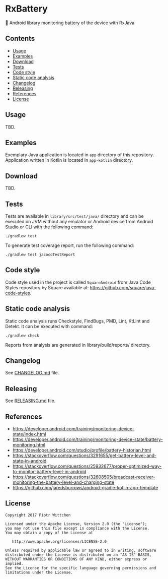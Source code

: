 RxBattery
=========
🔋 Android library monitoring battery of the device with RxJava

Contents
--------

- [Usage](#usage)
- [Examples](#examples)
- [Download](#download)
- [Tests](#tests)
- [Code style](#code-style)
- [Static code analysis](#static-code-analysis)
- [Changelog](#changelog)
- [Releasing](#releasing)
- [References](#references)
- [License](#license)

Usage
-----

TBD.

Examples
--------

Exemplary Java application is located in `app` directory of this repository. Application written in Kotlin is located in `app-kotlin` directory.

Download
--------

TBD.

Tests
-----

Tests are available in `library/src/test/java/` directory and can be executed on JVM without any emulator or Android device from Android Studio or CLI with the following command:

```
./gradlew test
```

To generate test coverage report, run the following command:

```
./gradlew test jacocoTestReport
```

Code style
----------

Code style used in the project is called `SquareAndroid` from Java Code Styles repository by Square available at: https://github.com/square/java-code-styles.

Static code analysis
--------------------

Static code analysis runs Checkstyle, FindBugs, PMD, Lint, KtLint and Detekt. It can be executed with command:

```
./gradlew check
```

Reports from analysis are generated in library/build/reports/ directory.

Changelog
---------

See [CHANGELOG.md](https://github.com/pwittchen/RxBattery/blob/master/CHANGELOG.md) file.

Releasing
---------

See [RELEASING.md](https://github.com/pwittchen/RxBattery/blob/master/RELEASING.md) file.

References
----------
- https://developer.android.com/training/monitoring-device-state/index.html
- https://developer.android.com/training/monitoring-device-state/battery-monitoring.html
- https://developer.android.com/studio/profile/battery-historian.html
- https://stackoverflow.com/questions/3291655/get-battery-level-and-state-in-android
- https://stackoverflow.com/questions/25932677/proper-optimized-way-to-monitor-battery-level-in-android
- https://stackoverflow.com/questions/32608505/broadcast-receiver-monitoring-the-battery-level-and-charging-state
- https://github.com/jaredsburrows/android-gradle-kotlin-app-template

License
-------

    Copyright 2017 Piotr Wittchen

    Licensed under the Apache License, Version 2.0 (the "License");
    you may not use this file except in compliance with the License.
    You may obtain a copy of the License at

       http://www.apache.org/licenses/LICENSE-2.0

    Unless required by applicable law or agreed to in writing, software
    distributed under the License is distributed on an "AS IS" BASIS,
    WITHOUT WARRANTIES OR CONDITIONS OF ANY KIND, either express or implied.
    See the License for the specific language governing permissions and
    limitations under the License.
